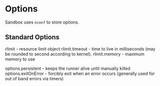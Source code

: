 # Options

Sandbox uses `nconf` to store options.

## Standard Options

rlimit - resource limit object
rlimit.timeout - time to live in milliseconds (may be rounded to second according to kernel).
rlimit.memory - maximum memory to use

options.persistent - keeps the runner alive until manually killed
options.exitOnError - forcibly exit when an error occurs (generally used for out of band errors via timers)
